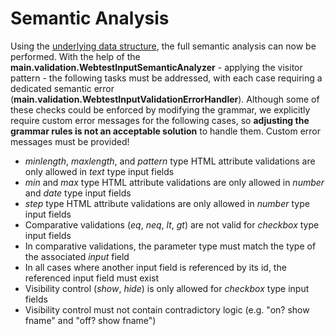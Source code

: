 # Semantic Analysis

Using the [underlying data structure](DataStructure.md), the full semantic analysis can now be performed. With the help of the **main.validation.WebtestInputSemanticAnalyzer** - applying the visitor pattern - the following tasks must be addressed, with each case requiring a dedicated semantic error (**main.validation.WebtestInputValidationErrorHandler**). Although some of these checks could be enforced by modifying the grammar, we explicitly require custom error messages for the following cases, so **adjusting the grammar rules is not an acceptable solution** to handle them. Custom error messages must be provided!

- *minlength*, *maxlength*, and *pattern* type HTML attribute validations are only allowed in *text* type input fields
- *min* and *max* type HTML attribute validations are only allowed in *number* and *date* type input fields
- *step* type HTML attribute validations are only allowed in *number* type input fields
- Comparative validations (*eq*, *neq*, *lt*, *gt*) are not valid for *checkbox* type input fields
- In comparative validations, the parameter type must match the type of the associated *input* field
- In all cases where another input field is referenced by its id, the referenced input field must exist
- Visibility control (*show*, *hide*) is only allowed for *checkbox* type input fields
- Visibility control must not contain contradictory logic (e.g. "on? show fname" and "off? show fname")